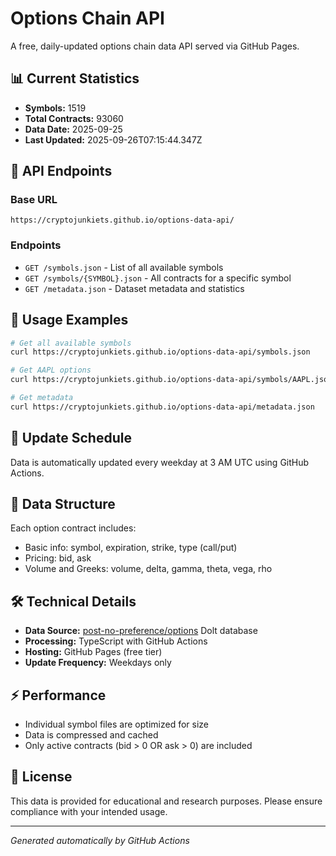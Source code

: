 # Options Chain API

A free, daily-updated options chain data API served via GitHub Pages.

## 📊 Current Statistics
- **Symbols:** 1519
- **Total Contracts:** 93060
- **Data Date:** 2025-09-25
- **Last Updated:** 2025-09-26T07:15:44.347Z

## 🚀 API Endpoints

### Base URL
`https://cryptojunkiets.github.io/options-data-api/`

### Endpoints
- `GET /symbols.json` - List of all available symbols
- `GET /symbols/{SYMBOL}.json` - All contracts for a specific symbol
- `GET /metadata.json` - Dataset metadata and statistics

## 📖 Usage Examples

```bash
# Get all available symbols
curl https://cryptojunkiets.github.io/options-data-api/symbols.json

# Get AAPL options
curl https://cryptojunkiets.github.io/options-data-api/symbols/AAPL.json

# Get metadata
curl https://cryptojunkiets.github.io/options-data-api/metadata.json
```

## 🔄 Update Schedule
Data is automatically updated every weekday at 3 AM UTC using GitHub Actions.

## 📁 Data Structure
Each option contract includes:
- Basic info: symbol, expiration, strike, type (call/put)
- Pricing: bid, ask
- Volume and Greeks: volume, delta, gamma, theta, vega, rho

## 🛠️ Technical Details
- **Data Source:** [post-no-preference/options](https://www.dolthub.com/repositories/post-no-preference/options) Dolt database
- **Processing:** TypeScript with GitHub Actions
- **Hosting:** GitHub Pages (free tier)
- **Update Frequency:** Weekdays only

## ⚡ Performance
- Individual symbol files are optimized for size
- Data is compressed and cached
- Only active contracts (bid > 0 OR ask > 0) are included

## 📝 License
This data is provided for educational and research purposes. Please ensure compliance with your intended usage.

---
*Generated automatically by GitHub Actions*
